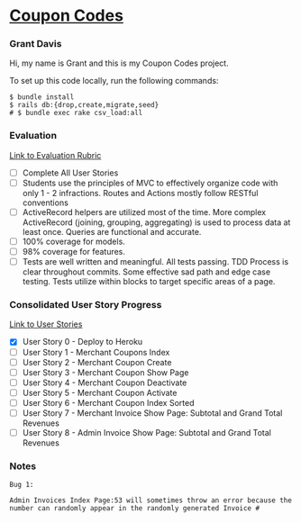 # [Coupon Codes](https://young-badlands-19401-fff924f631aa.herokuapp.com/)
### Grant Davis

Hi, my name is Grant and this is my Coupon Codes project.

To set up this code locally, run the following commands:

```
$ bundle install
$ rails db:{drop,create,migrate,seed}
# $ bundle exec rake csv_load:all
```

### Evaluation

[Link to Evaluation Rubric](https://backend.turing.edu/module2/projects/coupon_codes/evaluation)

- [ ] Complete All User Stories
- [ ] Students use the principles of MVC to effectively organize code with only 1 - 2 infractions. Routes and Actions mostly follow RESTful conventions
- [ ] ActiveRecord helpers are utilized most of the time. More complex ActiveRecord (joining, grouping, aggregating) is used to process data at least once. Queries are functional and accurate.
- [ ] 100% coverage for models. 
- [ ] 98% coverage for features. 
- [ ] Tests are well written and meaningful. All tests passing. TDD Process is clear throughout commits. Some effective sad path and edge case testing. Tests utilize within blocks to target specific areas of a page.

### Consolidated User Story Progress

[Link to User Stories](https://backend.turing.edu/module2/projects/coupon_codes/#user-stories)


- [x] User Story 0 - Deploy to Heroku
- [ ] User Story 1 - Merchant Coupons Index
- [ ] User Story 2 - Merchant Coupon Create
- [ ] User Story 3 - Merchant Coupon Show Page
- [ ] User Story 4 - Merchant Coupon Deactivate
- [ ] User Story 5 - Merchant Coupon Activate
- [ ] User Story 6 - Merchant Coupon Index Sorted
- [ ] User Story 7 - Merchant Invoice Show Page: Subtotal and Grand Total Revenues 
- [ ] User Story 8 - Admin Invoice Show Page: Subtotal and Grand Total Revenues

### Notes

```
Bug 1:

Admin Invoices Index Page:53 will sometimes throw an error because the number can randomly appear in the randomly generated Invoice #
```
